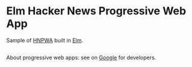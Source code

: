# Elm Hacker News Progressive Web App

Sample of [HNPWA](http://hnpwa.com) built in [Elm](http://elm-lang.org).

## 

About progressive web apps: see on [Google](https://developers.google.com/web/progressive-web-apps/) for developers.
